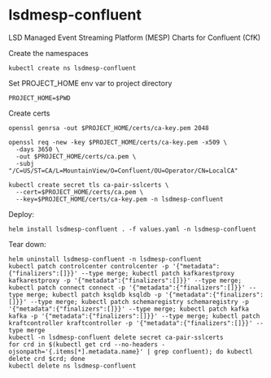 # lsdmesp-confluent

LSD Managed Event Streaming Platform (MESP) Charts for Confluent (CfK)

Create the namespaces
```
kubectl create ns lsdmesp-confluent
```

Set PROJECT_HOME env var to project directory
```
PROJECT_HOME=$PWD
```

Create certs
```
openssl genrsa -out $PROJECT_HOME/certs/ca-key.pem 2048
```

```
openssl req -new -key $PROJECT_HOME/certs/ca-key.pem -x509 \
  -days 3650 \
  -out $PROJECT_HOME/certs/ca.pem \
  -subj "/C=US/ST=CA/L=MountainView/O=Confluent/OU=Operator/CN=LocalCA"
```

```
kubectl create secret tls ca-pair-sslcerts \
  --cert=$PROJECT_HOME/certs/ca.pem \
  --key=$PROJECT_HOME/certs/ca-key.pem -n lsdmesp-confluent
```

Deploy:
```
helm install lsdmesp-confluent . -f values.yaml -n lsdmesp-confluent
```

Tear down:
```
helm uninstall lsdmesp-confluent -n lsdmesp-confluent
kubectl patch controlcenter controlcenter -p '{"metadata":{"finalizers":[]}}' --type merge; kubectl patch kafkarestproxy kafkarestproxy -p '{"metadata":{"finalizers":[]}}' --type merge; kubectl patch connect connect -p '{"metadata":{"finalizers":[]}}' --type merge; kubectl patch ksqldb ksqldb -p '{"metadata":{"finalizers":[]}}' --type merge; kubectl patch schemaregistry schemaregistry -p '{"metadata":{"finalizers":[]}}' --type merge; kubectl patch kafka kafka -p '{"metadata":{"finalizers":[]}}' --type merge; kubectl patch kraftcontroller kraftcontroller -p '{"metadata":{"finalizers":[]}}' --type merge
kubectl -n lsdmesp-confluent delete secret ca-pair-sslcerts
for crd in $(kubectl get crd --no-headers -ojsonpath='{.items[*].metadata.name}' | grep confluent); do kubectl delete crd $crd; done
kubectl delete ns lsdmesp-confluent
```